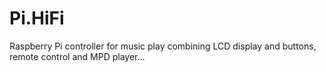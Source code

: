 Pi.HiFi
=======

Raspberry Pi controller for music play combining LCD display and buttons, remote control and MPD player...
